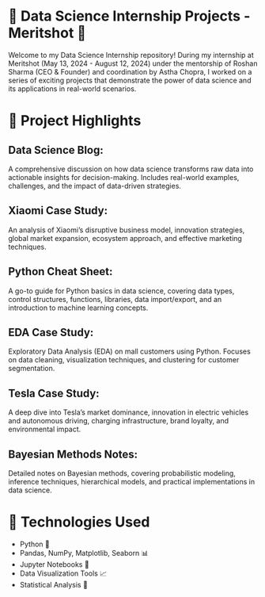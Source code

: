 # 🌟 Data Science Internship Projects - Meritshot 🌟
Welcome to my Data Science Internship repository! During my internship at Meritshot (May 13, 2024 - August 12, 2024) under the mentorship of Roshan Sharma (CEO & Founder) and coordination by Astha Chopra, I worked on a series of exciting projects that demonstrate the power of data science and its applications in real-world scenarios.

# 📂 Project Highlights
## Data Science Blog:
A comprehensive discussion on how data science transforms raw data into actionable insights for decision-making. Includes real-world examples, challenges, and the impact of data-driven strategies.

## Xiaomi Case Study:
An analysis of Xiaomi’s disruptive business model, innovation strategies, global market expansion, ecosystem approach, and effective marketing techniques.

## Python Cheat Sheet:
A go-to guide for Python basics in data science, covering data types, control structures, functions, libraries, data import/export, and an introduction to machine learning concepts.

## EDA Case Study:
Exploratory Data Analysis (EDA) on mall customers using Python. Focuses on data cleaning, visualization techniques, and clustering for customer segmentation.

## Tesla Case Study:
A deep dive into Tesla’s market dominance, innovation in electric vehicles and autonomous driving, charging infrastructure, brand loyalty, and environmental impact.

## Bayesian Methods Notes:
Detailed notes on Bayesian methods, covering probabilistic modeling, inference techniques, hierarchical models, and practical implementations in data science.

# 🔧 Technologies Used
- Python 🐍
- Pandas, NumPy, Matplotlib, Seaborn 📊
- Jupyter Notebooks 📓
- Data Visualization Tools 📈
- Statistical Analysis 🧠
